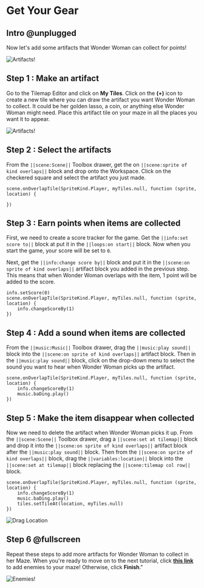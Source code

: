 # Get Your Gear

## Intro @unplugged

Now let's add some artifacts that Wonder Woman can collect for points!

![Artifacts!](/static/recipes/wonder-woman-1984/artifact-preview.png)

## Step 1 : Make an artifact

Go to the Tilemap Editor and click on **My Tiles**. Click on the **(+)** icon to create a new tile where you can draw the artifact you want Wonder Woman to collect. It could be her golden lasso, a coin, or anything else Wonder Woman might need. Place this artifact tile on your maze in all the places you want it to appear.

![Artifacts!](/static/recipes/wonder-woman-1984/artifact-preview.png)

## Step 2 : Select the artifacts

From the ``||scene:Scene||`` Toolbox drawer, get the on ``||scene:sprite of kind overlaps||`` block and drop onto the Workspace. Click on the checkered square and select the artifact you just made.

```blocks
scene.onOverlapTile(SpriteKind.Player, myTiles.null, function (sprite, location) {
	
})
```

## Step 3 : Earn points when items are collected

First, we need to create a score tracker for the game. 
Get the ``||info:set score to||`` block at put it in the ``||loops:on start||`` block. 
Now when you start the game, your score will be set to `0`.

Next, get the ``||info:change score by||`` block and put it in the ``||scene:on sprite of kind overlaps||`` artifact block you added in the previous step.
This means that when Wonder Woman overlaps with the item, 1 point will be added to the score.

```blocks
info.setScore(0)
scene.onOverlapTile(SpriteKind.Player, myTiles.null, function (sprite, location) {
    info.changeScoreBy(1)
})
```

## Step 4 : Add a sound when items are collected

From the ``||music:Music||`` Toolbox drawer, drag the ``||music:play sound||`` block into the ``||scene:on sprite of kind overlaps||`` artifact block. Then in the ``||music:play sound||`` block, click on the drop-down menu to select the sound you want to hear when Wonder Woman picks up the artifact.

```blocks
scene.onOverlapTile(SpriteKind.Player, myTiles.null, function (sprite, location) {
    info.changeScoreBy(1)
    music.baDing.play()
})
```
 
## Step 5 : Make the item disappear when collected

Now we need to delete the artifact when Wonder Woman picks it up. From the ``||scene:Scene||`` Toolbox drawer, drag a ``||scene:set at tilemap||`` block and drop it into the ``||scene:on sprite of kind overlaps||`` artifact block after the ``||music:play sound||`` block. Then from the ``||scene:on sprite of kind overlaps||`` block, drag the ``||variables:location||`` block into the ``||scene:set at tilemap||`` block replacing the ``||scene:tilemap col row||`` block.

```blocks
scene.onOverlapTile(SpriteKind.Player, myTiles.null, function (sprite, location) {
    info.changeScoreBy(1)
    music.baDing.play()
    tiles.setTileAt(location, myTiles.null)
})
```

![Drag Location](/static/recipes/wonder-woman-1984/artifacts-location.gif)

## Step 6 @fullscreen

Repeat these steps to add more artifacts for Wonder Woman to collect in her Maze. When you're ready to move on to the next tutorial, click [**this link**](#recipe:/recipes/wonder-woman-1984/03-enemies) to add enemies to your maze! Otherwise, click **Finish**."
 
![Enemies!](/static/recipes/wonder-woman-1984/enemies-preview.png)